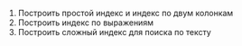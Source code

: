 1. Построить простой индекс и индекс по двум колонкам
2. Построить индекс по выражениям
3. Построить сложный индекс для поиска по тексту
